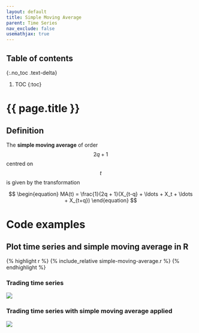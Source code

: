 ```yaml
---
layout: default
title: Simple Moving Average
parent: Time Series
nav_exclude: false
usemathjax: true
---
```


## Table of contents
{:.no_toc .text-delta}

1. TOC
{:toc}

# {{ page.title }}

## Definition

The **simple moving average** of order $$2q + 1$$ centred on $$t$$ is given by the transformation

$$
\begin{equation}
MA(t) = \frac{1}{2q + 1}(X_{t-q} + \ldots + X_t + \ldots + X_{t+q})
\end{equation}
$$

# Code examples

## Plot time series and simple moving average in R

{% highlight r %}
{% include_relative simple-moving-average.r %}
{% endhighlight %}

### Trading time series

<img src="../trading-time-series.png" />

### Trading time series with simple moving average applied

<img src="../trading-time-series-with-sma.png" />
